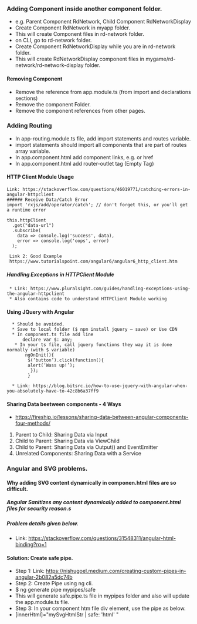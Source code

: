 
### Adding Component inside another component folder.
  * e.g. Parent Component RdNetwork, Child Component RdNetworkDisplay
  * Create Component RdNetwork in myapp folder.
  * This will create Component files in rd-network folder.
  * on CLI, go to rd-network folder.
  * Create Component RdNetworkDisplay while you are in rd-network folder.
  * This will create RdNetworkDisplay component files in mygame/rd-network/rd-network-display folder.

#### Removing Component

* Remove the reference from app.module.ts (from import and declarations sections)
* Remove the component Folder.
* Remove the component references from other pages.


### Adding Routing

 * In app-routing.module.ts file, add import statements and routes variable. 
 * import statements should import all components that are part of routes array variable.
 * In app.component.html add component links, e.g. <a> or href
 * In app.component.html add router-outlet tag (Empty Tag)
 
 
 #### HTTP Client Module Usage
    Link: https://stackoverflow.com/questions/46019771/catching-errors-in-angular-httpclient
    ###### Receive Data/Catch Error
    import 'rxjs/add/operator/catch'; // don't forget this, or you'll get a runtime error

    this.httpClient
      .get("data-url")
      .subscribe(
        data => console.log('success', data),
        error => console.log('oops', error)
      );
      
     Link 2: Good Example
     https://www.tutorialspoint.com/angular6/angular6_http_client.htm
      
##### Handling Exceptions in HTTPClient Module

     * Link: https://www.pluralsight.com/guides/handling-exceptions-using-the-angular-httpclient
     * Also contains code to understand HTTPClient Module working
      
     
 #### Using JQuery with Angular
      * Should be avoided.
      * Save to local folder ($ npm install jquery — save) or Use CDN
      * In component.ts file add line 
          declare var $: any;
       * In your ts file, call jquery functions they way it is done normally (with $ variable)
           ngOnInit(){
            $(‘button’).click(function(){
            alert(‘Wass up!’);
             });
            }
      
      * Link: https://blog.bitsrc.io/how-to-use-jquery-with-angular-when-you-absolutely-have-to-42c8b6a37ff9

#### Sharing Data beetween components - 4 Ways 
 * https://fireship.io/lessons/sharing-data-between-angular-components-four-methods/
 1. Parent to Child: Sharing Data via Input
 2. Child to Parent: Sharing Data via ViewChild
 3. Child to Parent: Sharing Data via Output() and EventEmitter
 4. Unrelated Components: Sharing Data with a Service
 

 ### Angular and SVG problems.
 #### Why adding SVG content dynamically in componen.html files are so difficult.
 ##### Angular Sanitizes any content dynamically added to component.html files for security reason.s
 ##### Problem details given below.
   * Link: https://stackoverflow.com/questions/31548311/angular-html-binding?rq=1
 #### Solution: Create safe pipe.
  * Step 1: Link: https://nishugoel.medium.com/creating-custom-pipes-in-angular-2b082a5dc74b
  * Step 2: Create Pipe using ng cli.
   * $ ng generate pipe mypipes/safe 
   * This will generate safe.pipe.ts file in mypipes folder and also will update the app.module.ts file.
  * Step 3: In your component htm file div element, use the pipe as below.
   * [innerHtml]="mySvgHtmlStr | safe: 'html' "
 
